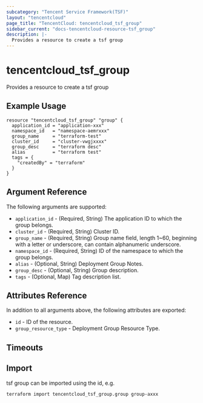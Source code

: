 ```yaml
---
subcategory: "Tencent Service Framework(TSF)"
layout: "tencentcloud"
page_title: "TencentCloud: tencentcloud_tsf_group"
sidebar_current: "docs-tencentcloud-resource-tsf_group"
description: |-
  Provides a resource to create a tsf group
---
```


# tencentcloud_tsf_group

Provides a resource to create a tsf group

## Example Usage

```hcl
resource "tencentcloud_tsf_group" "group" {
  application_id = "application-xxx"
  namespace_id   = "namespace-aemrxxx"
  group_name     = "terraform-test"
  cluster_id     = "cluster-vwgjxxxx"
  group_desc     = "terraform desc"
  alias          = "terraform test"
  tags = {
    "createdBy" = "terraform"
  }
}
```

## Argument Reference

The following arguments are supported:

* `application_id` - (Required, String) The application ID to which the group belongs.
* `cluster_id` - (Required, String) Cluster ID.
* `group_name` - (Required, String) Group name field, length 1~60, beginning with a letter or underscore, can contain alphanumeric underscore.
* `namespace_id` - (Required, String) ID of the namespace to which the group belongs.
* `alias` - (Optional, String) Deployment Group Notes.
* `group_desc` - (Optional, String) Group description.
* `tags` - (Optional, Map) Tag description list.

## Attributes Reference

In addition to all arguments above, the following attributes are exported:

* `id` - ID of the resource.
* `group_resource_type` - Deployment Group Resource Type.


## Timeouts

<no value>


## Import

tsf group can be imported using the id, e.g.

```
terraform import tencentcloud_tsf_group.group group-axxx
```

